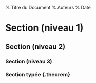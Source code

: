 % Titre du Document
% Auteurs
% Date

Section (niveau 1)
================================================================================

Section (niveau 2)
--------------------------------------------------------------------------------

### Section (niveau 3)

### Section typée {.theorem}